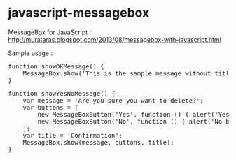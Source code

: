 javascript-messagebox
=====================

MessageBox for JavaScript : 
http://murataras.blogspot.com/2013/08/messagebox-with-javascript.html


Sample usage :

<pre>
function showOKMessage() {
    MessageBox.show('This is the sample message without title and default OK button.');
}
</pre>

<pre>
function showYesNoMessage() {
    var message = 'Are you sure you want to delete?';
    var buttons = [
        new MessageBoxButton('Yes', function () { alert('Yes button is clicked.') }),
        new MessageBoxButton('No', function () { alert('No button is clicked') })
    ];
    var title = 'Confirmation';
    MessageBox.show(message, buttons, title);
}
</pre>
